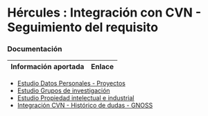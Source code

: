 # Hércules : Integración con CVN \- Seguimiento del requisito



### Documentación



| Información aportada | Enlace |
| --- | --- |

* [Estudio Datos Personales \- Proyectos](/hercules/sgi-sistema-de-gestion-de-investigacion/requisitos-y-analisis-funcional/estudio-de-requisitos/integracion-con-cvn-seguimiento-del-requisito/estudio-datos-personales-proyectos.md "/hercules/sgi-sistema-de-gestion-de-investigacion/requisitos-y-analisis-funcional/estudio-de-requisitos/integracion-con-cvn-seguimiento-del-requisito/estudio-datos-personales-proyectos.md")
* [Estudio Grupos de investigación](/hercules/sgi-sistema-de-gestion-de-investigacion/requisitos-y-analisis-funcional/estudio-de-requisitos/integracion-con-cvn-seguimiento-del-requisito/estudio-grupos-de-investigacion.md "/hercules/sgi-sistema-de-gestion-de-investigacion/requisitos-y-analisis-funcional/estudio-de-requisitos/integracion-con-cvn-seguimiento-del-requisito/estudio-grupos-de-investigacion.md")
* [Estudio Propiedad intelectual e industrial](/hercules/sgi-sistema-de-gestion-de-investigacion/requisitos-y-analisis-funcional/estudio-de-requisitos/integracion-con-cvn-seguimiento-del-requisito/estudio-propiedad-intelectual-e-industrial.md "/hercules/sgi-sistema-de-gestion-de-investigacion/requisitos-y-analisis-funcional/estudio-de-requisitos/integracion-con-cvn-seguimiento-del-requisito/estudio-propiedad-intelectual-e-industrial.md")
* [Integración CVN \- Histórico de dudas \- GNOSS](/hercules/sgi-sistema-de-gestion-de-investigacion/requisitos-y-analisis-funcional/estudio-de-requisitos/integracion-con-cvn-seguimiento-del-requisito/integracion-cvn-historico-de-dudas-gnoss.md "/hercules/sgi-sistema-de-gestion-de-investigacion/requisitos-y-analisis-funcional/estudio-de-requisitos/integracion-con-cvn-seguimiento-del-requisito/integracion-cvn-historico-de-dudas-gnoss.md")




